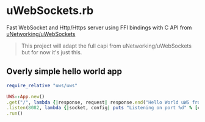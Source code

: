 # uWebSockets.rb
Fast WebSocket and Http/Https server using FFI bindings with C API from [uNetworking/uWebSockets](https://github.com/uNetworking/uWebSockets)

> This project will adapt the full capi from uNetworking/uWebSockets but for now it's just this.

## Overly simple hello world app
```ruby
require_relative "uws/uws"

UWS::App.new()
.get("/", lambda {|response, request| response.end("Hello World uWS from Ruby!")})
.listen(8082, lambda {|socket, config| puts "Listening on port %d" % [config.port] })
.run()
```
